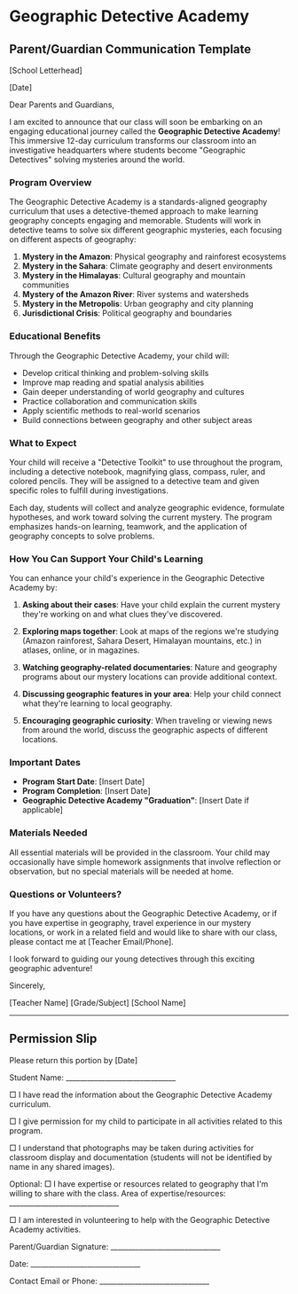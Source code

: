 # Geographic Detective Academy
## Parent/Guardian Communication Template

[School Letterhead]

[Date]

Dear Parents and Guardians,

I am excited to announce that our class will soon be embarking on an engaging educational journey called the **Geographic Detective Academy**! This immersive 12-day curriculum transforms our classroom into an investigative headquarters where students become "Geographic Detectives" solving mysteries around the world.

### Program Overview

The Geographic Detective Academy is a standards-aligned geography curriculum that uses a detective-themed approach to make learning geography concepts engaging and memorable. Students will work in detective teams to solve six different geographic mysteries, each focusing on different aspects of geography:

1. **Mystery in the Amazon**: Physical geography and rainforest ecosystems
2. **Mystery in the Sahara**: Climate geography and desert environments
3. **Mystery in the Himalayas**: Cultural geography and mountain communities
4. **Mystery of the Amazon River**: River systems and watersheds
5. **Mystery in the Metropolis**: Urban geography and city planning
6. **Jurisdictional Crisis**: Political geography and boundaries

### Educational Benefits

Through the Geographic Detective Academy, your child will:

- Develop critical thinking and problem-solving skills
- Improve map reading and spatial analysis abilities
- Gain deeper understanding of world geography and cultures
- Practice collaboration and communication skills
- Apply scientific methods to real-world scenarios
- Build connections between geography and other subject areas

### What to Expect

Your child will receive a "Detective Toolkit" to use throughout the program, including a detective notebook, magnifying glass, compass, ruler, and colored pencils. They will be assigned to a detective team and given specific roles to fulfill during investigations.

Each day, students will collect and analyze geographic evidence, formulate hypotheses, and work toward solving the current mystery. The program emphasizes hands-on learning, teamwork, and the application of geography concepts to solve problems.

### How You Can Support Your Child's Learning

You can enhance your child's experience in the Geographic Detective Academy by:

1. **Asking about their cases**: Have your child explain the current mystery they're working on and what clues they've discovered.

2. **Exploring maps together**: Look at maps of the regions we're studying (Amazon rainforest, Sahara Desert, Himalayan mountains, etc.) in atlases, online, or in magazines.

3. **Watching geography-related documentaries**: Nature and geography programs about our mystery locations can provide additional context.

4. **Discussing geographic features in your area**: Help your child connect what they're learning to local geography.

5. **Encouraging geographic curiosity**: When traveling or viewing news from around the world, discuss the geographic aspects of different locations.

### Important Dates

- **Program Start Date**: [Insert Date]
- **Program Completion**: [Insert Date]
- **Geographic Detective Academy "Graduation"**: [Insert Date if applicable]

### Materials Needed

All essential materials will be provided in the classroom. Your child may occasionally have simple homework assignments that involve reflection or observation, but no special materials will be needed at home.

### Questions or Volunteers?

If you have any questions about the Geographic Detective Academy, or if you have expertise in geography, travel experience in our mystery locations, or work in a related field and would like to share with our class, please contact me at [Teacher Email/Phone].

I look forward to guiding our young detectives through this exciting geographic adventure!

Sincerely,

[Teacher Name]
[Grade/Subject]
[School Name]

---

## Permission Slip

Please return this portion by [Date]

Student Name: _______________________________

□ I have read the information about the Geographic Detective Academy curriculum.

□ I give permission for my child to participate in all activities related to this program.

□ I understand that photographs may be taken during activities for classroom display and documentation (students will not be identified by name in any shared images).

Optional:
□ I have expertise or resources related to geography that I'm willing to share with the class.
   Area of expertise/resources: _______________________________

□ I am interested in volunteering to help with the Geographic Detective Academy activities.

Parent/Guardian Signature: _______________________________

Date: _______________________________

Contact Email or Phone: _______________________________